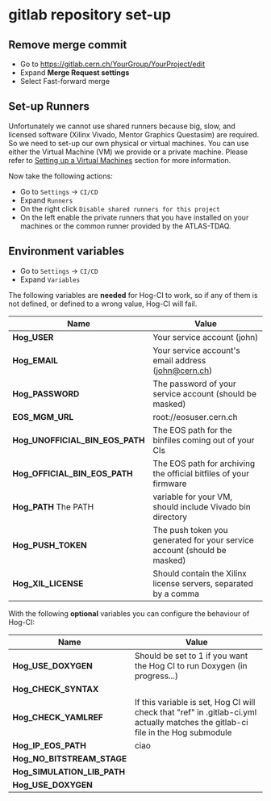 # gitlab repository set-up

## Remove merge commit

- Go to https://gitlab.cern.ch/YourGroup/YourProject/edit
- Expand __Merge Request settings__ 
- Select Fast-forward merge

## Set-up Runners

Unfortunately we cannot use shared runners because big, slow, and licensed software (Xilinx Vivado, Mentor Graphics Questasim) are required.
So we need to set-up our own physical or virtual machines.
You can use either the Virtual Machine (VM) we provide or a private machine.
Please refer to [Setting up a Virtual Machines](04-Virtual-Machines.md) section for more information.

Now take the following actions:

- Go to `Settings` -> `CI/CD`
- Expand `Runners`
- On the right click `Disable shared runners for this project`
- On the left enable the private runners that you have installed on your machines or the common runner provided by the ATLAS-TDAQ.

## Environment variables

- Go to `Settings` -> `CI/CD`
- Expand `Variables`

The following variables are **needed** for Hog-CI to work, so if any of them is not defined, or defined to a wrong value, Hog-CI will fail.

| Name                            | Value  |
|-----|---|
| __Hog_USER__                    | Your service account (john)                                              |
| __Hog_EMAIL__                   | Your service account's email  address (john@cern.ch)		     |
| __Hog_PASSWORD__                | The password of your service account (should be masked)		     |
| __EOS_MGM_URL__                 | root://eosuser.cern.ch						     |
| __Hog_UNOFFICIAL_BIN_EOS_PATH__ | The EOS path for the binfiles coming out of your CIs		     |
| __Hog_OFFICIAL_BIN_EOS_PATH__   | The EOS path for archiving the official bitfiles of your firmware	     |
| __Hog_PATH__ The PATH           | variable for your VM, should include Vivado bin directory 	     |
| __Hog_PUSH_TOKEN__              | The push token you generated for your service account (should be masked) |
| __Hog_XIL_LICENSE__             | Should contain the Xilinx license servers, separated by a comma          |

With the following **optional** variables you can configure the behaviour of Hog-CI:

| Name                            | Value  |
|-----|---|
| __Hog_USE_DOXYGEN__          | Should be set to 1 if you want the Hog CI to run Doxygen (in progress...) |
| __Hog_CHECK_SYNTAX__	       | 									   |
| __Hog_CHECK_YAMLREF__	       | If this variable is set, Hog CI will check that "ref" in .gitlab-ci.yml actually matches the gitlab-ci file in the Hog submodule |
| __Hog_IP_EOS_PATH__	         |	ciao								   |
| __Hog_NO_BITSTREAM_STAGE__   |									   |
| __Hog_SIMULATION_LIB_PATH__  |									   |
| __Hog_USE_DOXYGEN__          |                                                                           |



